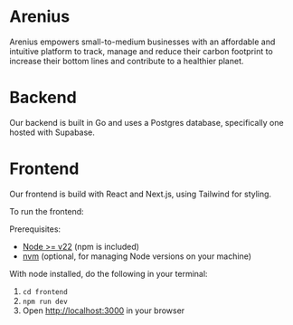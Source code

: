 # Arenius

Arenius empowers small-to-medium businesses with an affordable and intuitive platform to track, manage and reduce their carbon footprint to increase their bottom lines and contribute to a healthier planet.

# Backend

Our backend is built in Go and uses a Postgres database, specifically one hosted with Supabase.

# Frontend

Our frontend is build with React and Next.js, using Tailwind for styling.

To run the frontend:

Prerequisites:

- [Node >= v22](https://nodejs.org/en/download) (npm is included)
- [nvm](https://github.com/nvm-sh/nvm) (optional, for managing Node versions on your machine)

With node installed, do the following in your terminal:

1. `cd frontend`
2. `npm run dev`
3. Open [http://localhost:3000](http://localhost:3000) in your browser


